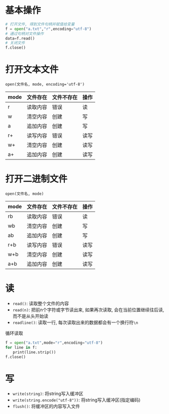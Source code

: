 # 基本操作
```python
# 打开文件, 得到文件句柄并赋值给变量
f = open("a.txt","r",encoding="utf-8")
# 通过句柄对文件操作
data=f.read()
# 关闭文件
f.close()
```

# 打开文本文件

```
open(文件名, mode, encoding='utf-8')
```

| mode | 文件存在 | 文件不存在 | 操作 |
| ---- | -------- | ---------- | ---- |
| r    | 读取内容 | 错误     | 读  |
| w    | 清空内容 | 创建     | 写  |
| a    | 追加内容 | 创建     | 写  |
| r+   | 读写内容 | 错误     | 读写 |
| w+   | 清空内容 | 创建     | 读写 |
| a+   | 追加内容 | 创建     | 读写 |

# 打开二进制文件

```
open(文件名, mode)
```

| mode | 文件存在 | 文件不存在 | 操作 |
| ---- | -------- | ---------- | ---- |
| rb   | 读取内容 | 错误     | 读  |
| wb   | 清空内容 | 创建     | 写  |
| ab   | 追加内容 | 创建     | 写  |
| r+b  | 读写内容 | 错误     | 读写 |
| w+b  | 清空内容 | 创建     | 读写 |
| a+b  | 追加内容 | 创建     | 读写 |

# 读

- `read()`: 读取整个文件的内容
- `read(n)`: 把前n个字符或字节读出来, 如果再次读取, 会在当前位置继续往后读, 而不是从头开始读
- `readline()`: 读取一行, 每次读取出来的数据都会有一个换行符`\n`

循环读取
```python
f = open("a.txt",mode="r",encoding="utf-8")
for line in f:
　　print(line.strip())
f.close()
```

# 写

- `write(string)`: 将string写入缓冲区
- `write(string.encode("utf-8"))`: 将string写入缓冲区(指定编码)
- `flush()`: 将缓冲区的内容写入文件

